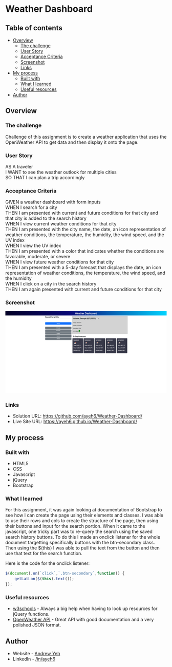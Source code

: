 # Weather Dashboard

## Table of contents

- [Overview](#overview)
  - [The challenge](#the-challenge)
  - [User Story](#user-story)
  - [Acceptance Criteria](#acceptance-criteria)
  - [Screenshot](#screenshot)
  - [Links](#links)
- [My process](#my-process)
  - [Built with](#built-with)
  - [What I learned](#what-i-learned)
  - [Useful resources](#useful-resources)
- [Author](#author)

## Overview

### The challenge

Challenge of this assignment is to create a weather application that uses the OpenWeather API to get data and then display it onto the page.

### User Story

AS A traveler  
I WANT to see the weather outlook for multiple cities  
SO THAT I can plan a trip accordingly  

### Acceptance Criteria

GIVEN a weather dashboard with form inputs  
WHEN I search for a city  
THEN I am presented with current and future conditions for that city and that city is added to the search history  
WHEN I view current weather conditions for that city  
THEN I am presented with the city name, the date, an icon representation of weather conditions, the temperature, the humidity, the wind speed, and the UV index  
WHEN I view the UV index  
THEN I am presented with a color that indicates whether the conditions are favorable, moderate, or severe  
WHEN I view future weather conditions for that city  
THEN I am presented with a 5-day forecast that displays the date, an icon representation of weather conditions, the temperature, the wind speed, and the humidity  
WHEN I click on a city in the search history  
THEN I am again presented with current and future conditions for that city  

### Screenshot

![](./screenshot.png)

### Links

- Solution URL: https://github.com/ayeh6/Weather-Dashboard/
- Live Site URL: https://ayeh6.github.io/Weather-Dashboard/

## My process

### Built with

- HTML5
- CSS
- Javascript
- jQuery
- Bootstrap

### What I learned

For this assignment, it was again looking at documentation of Bootstrap to see how I can create the page using their elements and classes. I was able to use their rows and cols to create the structure of the page, then using their buttons and input for the search portion. When it came to the javascript, one tricky part was to re-query the search using the saved search history buttons. To do this I made an onclick listener for the whole document targetting specifically buttons with the btn-secondary class. Then using the $(this) I was able to pull the text from the button and then use that text for the search function.

Here is the code for the onclick listener:

```js
$(document).on(`click`,`.btn-secondary`,function() {    
    getLatLon($(this).text());
});
```

### Useful resources

- [w3schools](https://www.w3schools.com/) - Always a big help when having to look up resources for jQuery functions.
- [OpenWeather API](https://openweathermap.org/api) - Great API with good documentation and a very polished JSON format.

## Author

- Website - [Andrew Yeh](https://ayeh6.github.io/Yeh-Andrew-Portfolio-Website/)
- LinkedIn - [/in/ayeh6](https://www.linkedin.com/in/ayeh6/)
